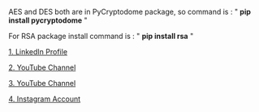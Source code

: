 AES and DES both are in PyCryptodome package, so command is : " **pip install pycryptodome** "

For RSA package install command is : " **pip install rsa** "

[1. LinkedIn Profile](https://www.linkedin.com/in/sanjeev-kumar-cse1/)

[2. YouTube Channel](https://www.youtube.com/@Technology_Engineer_All)

[3. YouTube Channel](https://www.youtube.com/@TechnologyEngineerAll)

[4. Instagram Account](https://www.instagram.com/technologyengineerall?utm_source=qr&igsh=dGU1dHFrOG0xeWF0)
